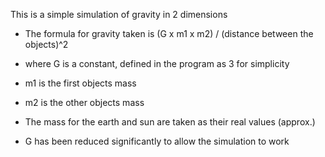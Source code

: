 This is a simple simulation of gravity in 2 dimensions

- The formula for gravity taken is (G x m1 x m2) / (distance between the objects)^2
- where G is a constant, defined in the program as 3 for simplicity
- m1 is the first objects mass
- m2 is the other objects mass

- The mass for the earth and sun are taken as their real values (approx.)
- G has been reduced significantly to allow the simulation to work

